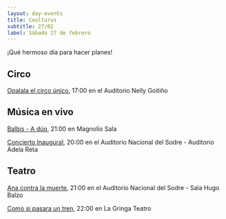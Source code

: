 ```yaml
---
layout: day-events
title: Coolturus
subtitle: 27/02
label: Sábado 27 de febrero
---
```

¡Qué hermoso día para hacer planes!

## Circo

[Opalala el circo único](https://www.tickantel.com.uy/inicio/espectaculo/40009534/espectaculo/Opalal%C3%A1%20-%20El%20Circo%20%C3%BAnico?1), 17:00 en el Auditorio Nelly Goitiño

## Música en vivo

[Balbis - A dúo](https://magnoliosala.uy/evento/balbis), 21:00 en Magnolio Sala

[Concierto Inaugural](https://sodre.gub.uy/evento/concierto-inaugural/), 20:00 en el Auditorio Nacional del Sodre - Auditorio Adela Reta

## Teatro

[Ana contra la muerte](https://www.tickantel.com.uy/inicio/espectaculo/40009531/espectaculo/Ana%20contra%20la%20muerte?2), 21:00 en el Auditorio Nacional del Sodre - Sala Hugo Balzo

[Como si pasara un tren](https://www.instagram.com/lagringateatro/?hl=es), 22:00 en La Gringa Teatro
